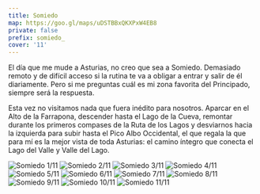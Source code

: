 ```yaml
---
title: Somiedo
map: https://goo.gl/maps/uDSTBBxQKXPxW4EB8
private: false
prefix: somiedo_
cover: '11'
---
```

El día que me mude a Asturias, no creo que sea a Somiedo. Demasiado remoto y de difícil acceso si la rutina te va a obligar a entrar y salir de él diariamente. Pero si me preguntas cuál es mi zona favorita del Principado, siempre será la respuesta.

Esta vez no visitamos nada que fuera inédito para nosotros. Aparcar en el Alto de la Farrapona, descender hasta el Lago de la Cueva, remontar durante los primeros compases de la Ruta de los Lagos y desviarnos hacia la izquierda para subir hasta el Pico Albo Occidental, el que regala la que para mí es la mejor vista de toda Asturias: el camino íntegro que conecta el Lago del Valle y Valle del Lago.

![Somiedo 1/11](01)
![Somiedo 2/11](02)
![Somiedo 3/11](03)
![Somiedo 4/11](04)
![Somiedo 5/11](05)
![Somiedo 6/11](06)
![Somiedo 7/11](07)
![Somiedo 8/11](08)
![Somiedo 9/11](09)
![Somiedo 10/11](10)
![Somiedo 11/11](11)